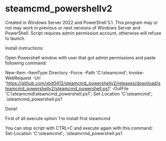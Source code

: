 # steamcmd_powershellv2


Created in Windows Server 2022 and PowerShell 5.1. This program may or not may work in previous or next versions of Windows Server and PowerShell.
Script requires admin permission account, otherwise will refuse to launch.

Install instructions:

Open Powershell window with user that got admin permissions and paste following command:

New-Item -ItemType Directory -Force -Path 'C:\steamcmd'; Invoke-WebRequest -Uri 'https://github.com/xbit0412/steamcmd_powershellv2/releases/download/steamcmd_powershellv2/steamcmd_powershell.ps1' -OutFile 'C:\steamcmd\steamcmd_powershell.ps1'; Set-Location 'C:\steamcmd'; .\steamcmd_powershell.ps1

Done! 

First of all execute option 1 to install first steamcmd

You can stop script with CTRL+C and execute again with this command: Set-Location 'C:\steamcmd'; .\steamcmd_powershell.ps1
